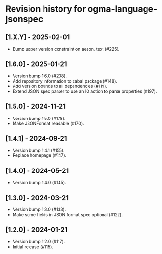 # Revision history for ogma-language-jsonspec

## [1.X.Y] - 2025-02-01

* Bump upper version constraint on aeson, text (#225).

## [1.6.0] - 2025-01-21

* Version bump 1.6.0 (#208).
* Add repository information to cabal package (#148).
* Add version bounds to all dependencies (#119).
* Extend JSON spec parser to use an IO action to parse properties (#197).

## [1.5.0] - 2024-11-21

* Version bump 1.5.0 (#178).
* Make JSONFormat readable (#170).

## [1.4.1] - 2024-09-21

* Version bump 1.4.1 (#155).
* Replace homepage (#147).

## [1.4.0] - 2024-05-21

* Version bump 1.4.0 (#145).

## [1.3.0] - 2024-03-21

* Version bump 1.3.0 (#133).
* Make some fields in JSON format spec optional (#122).

## [1.2.0] - 2024-01-21

* Version bump 1.2.0 (#117).
* Initial release (#115).
